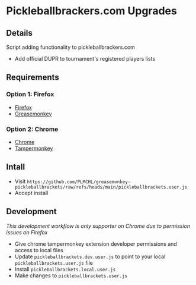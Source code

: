 # Pickleballbrackers.com Upgrades

## Details

Script adding functionality to pickleballbrackers.com

-   Add official DUPR to tournament's registered players lists

## Requirements

### Option 1: Firefox

-   [Firefox](https://www.mozilla.org/firefox/)
-   [Greasemonkey](https://addons.mozilla.org/firefox/addon/greasemonkey/)

### Option 2: Chrome

-   [Chrome](https://www.google.com/chrome/)
-   [Tampermonkey](https://chromewebstore.google.com/detail/tampermonkey/dhdgffkkebhmkfjojejmpbldmpobfkfo)

## Intall

-   Visit `https://github.com/PLMCHL/greasemonkey-pickleballbrackets/raw/refs/heads/main/pickleballbrackets.user.js`
-   Accept install

## Development

_This development workflow is only supporter on Chrome due to permission issues on Firefox_

-   Give chrome tampermonkey extension developer permissions and access to local files
-   Update `pickleballbrackets.dev.user.js` to point to your local `pickleballbrackets.user.js` file
-   Install `pickleballbrackets.local.user.js`
-   Make changes to `pickleballbrackets.user.js`
